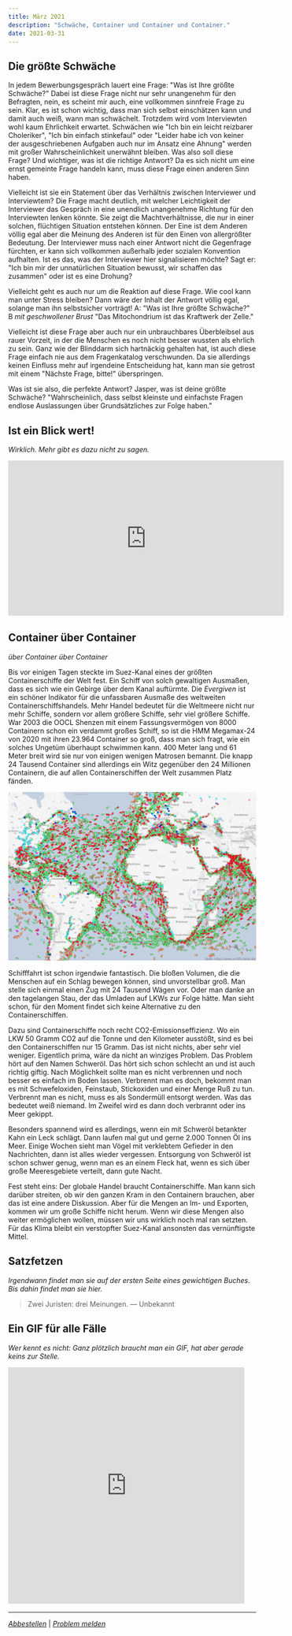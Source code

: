 ```yaml
---
title: März 2021
description: "Schwäche, Container und Container und Container."
date: 2021-03-31
---
```


## Die größte Schwäche

In jedem Bewerbungsgespräch lauert eine Frage: "Was ist Ihre größte Schwäche?" Dabei ist diese Frage nicht nur sehr unangenehm für den Befragten, nein, es scheint mir auch, eine vollkommen sinnfreie Frage zu sein. Klar, es ist schon wichtig, dass man sich selbst einschätzen kann und damit auch weiß, wann man schwächelt. Trotzdem wird vom Interviewten wohl kaum Ehrlichkeit erwartet. Schwächen wie "Ich bin ein leicht reizbarer Choleriker", "Ich bin einfach stinkefaul" oder "Leider habe ich von keiner der ausgeschriebenen Aufgaben auch nur im Ansatz eine Ahnung" werden mit großer Wahrscheinlichkeit unerwähnt bleiben. Was also soll diese Frage? Und wichtiger, was ist die richtige Antwort? Da es sich nicht um eine ernst gemeinte Frage handeln kann, muss diese Frage einen anderen Sinn haben.

Vielleicht ist sie ein Statement über das Verhältnis zwischen Interviewer und Interviewtem? Die Frage macht deutlich, mit welcher Leichtigkeit der Interviewer das Gespräch in eine unendlich unangenehme Richtung für den Interviewten lenken könnte. Sie zeigt die Machtverhältnisse, die nur in einer solchen, flüchtigen Situation entstehen können. Der Eine ist dem Anderen völlig egal aber die Meinung des Anderen ist für den Einen von allergrößter Bedeutung. Der Interviewer muss nach einer Antwort nicht die Gegenfrage fürchten, er kann sich vollkommen außerhalb jeder sozialen Konvention aufhalten. Ist es das, was der Interviewer hier signalisieren möchte? Sagt er: "Ich bin mir der unnatürlichen Situation bewusst, wir schaffen das zusammen" oder ist es eine Drohung?

Vielleicht geht es auch nur um die Reaktion auf diese Frage. Wie cool kann man unter Stress bleiben? Dann wäre der Inhalt der Antwort völlig egal, solange man ihn selbstsicher vorträgt! A: "Was ist Ihre größte Schwäche?" B _mit geschwollener Brust_ "Das Mitochondrium ist das Kraftwerk der Zelle."

Vielleicht ist diese Frage aber auch nur ein unbrauchbares Überbleibsel aus rauer Vorzeit, in der die Menschen es noch nicht besser wussten als ehrlich zu sein. Ganz wie der Blinddarm sich hartnäckig gehalten hat, ist auch diese Frage einfach nie aus dem Fragenkatalog verschwunden. Da sie allerdings keinen Einfluss mehr auf irgendeine Entscheidung hat, kann man sie getrost mit einem "Nächste Frage, bitte!" überspringen.

Was ist sie also, die perfekte Antwort? Jasper, was ist deine größte Schwäche? "Wahrscheinlich, dass selbst kleinste und einfachste Fragen endlose Auslassungen über Grundsätzliches zur Folge haben."

## Ist ein Blick wert!

_Wirklich. Mehr gibt es dazu nicht zu sagen._

<iframe width="560" height="315" src="https://www.youtube.com/embed/lNeGkjaGtY8" title="YouTube video player" frameborder="0" allow="accelerometer; autoplay; clipboard-write; encrypted-media; gyroscope; picture-in-picture" allowfullscreen></iframe>

## Container über Container

_über Container über Container_

Bis vor einigen Tagen steckte im Suez-Kanal eines der größten Containerschiffe der Welt fest. Ein Schiff von solch gewaltigen Ausmaßen, dass es sich wie ein Gebirge über dem Kanal auftürmte. Die _Evergiven_ ist ein schöner Indikator für die unfassbaren Ausmaße des weltweiten Containerschiffshandels. Mehr Handel bedeutet für die Weltmeere nicht nur mehr Schiffe, sondern vor allem größere Schiffe, sehr viel größere Schiffe. War 2003 die OOCL Shenzen mit einem Fassungsvermögen von 8000 Containern schon ein verdammt großes Schiff, so ist die HMM Megamax-24 von 2020 mit ihren 23.964 Container so groß, dass man sich fragt, wie ein solches Ungetüm überhaupt schwimmen kann. 400 Meter lang und 61 Meter breit wird sie nur von einigen wenigen Matrosen bemannt. Die knapp 24 Tausend Container sind allerdings ein Witz gegenüber den 24 Millionen Containern, die auf allen Containerschiffen der Welt zusammen Platz fänden.

![ships](ships.png)

Schifffahrt ist schon irgendwie fantastisch. Die bloßen Volumen, die die Menschen auf ein Schlag bewegen können, sind unvorstellbar groß. Man stelle sich einmal einen Zug mit 24 Tausend Wägen vor. Oder man danke an den tagelangen Stau, der das Umladen auf LKWs zur Folge hätte. Man sieht schon, für den Moment findet sich keine Alternative zu den Containerschiffen.

Dazu sind Containerschiffe noch recht CO2-Emissionseffizienz. Wo ein LKW 50 Gramm CO2 auf die Tonne und den Kilometer ausstößt, sind es bei den Containerschiffen nur 15 Gramm. Das ist nicht nichts, aber sehr viel weniger. Eigentlich prima, wäre da nicht an winziges Problem. Das Problem hört auf den Namen Schweröl. Das hört sich schon schlecht an und ist auch richtig giftig. Nach Möglichkeit sollte man es nicht verbrennen und noch besser es einfach im Boden lassen. Verbrennt man es doch, bekommt man es mit Schwefeloxiden, Feinstaub, Stickoxiden und einer Menge Ruß zu tun. Verbrennt man es nicht, muss es als Sondermüll entsorgt werden. Was das bedeutet weiß niemand. Im Zweifel wird es dann doch verbrannt oder ins Meer gekippt.

Besonders spannend wird es allerdings, wenn ein mit Schweröl betankter Kahn ein Leck schlägt. Dann laufen mal gut und gerne 2.000 Tonnen Öl ins Meer. Einige Wochen sieht man Vögel mit verklebtem Gefieder in den Nachrichten, dann ist alles wieder vergessen. Entsorgung von Schweröl ist schon schwer genug, wenn man es an einem Fleck hat, wenn es sich über große Meeresgebiete verteilt, dann gute Nacht.

Fest steht eins: Der globale Handel braucht Containerschiffe. Man kann sich darüber streiten, ob wir den ganzen Kram in den Containern brauchen, aber das ist eine andere Diskussion. Aber für die Mengen an Im- und Exporten, kommen wir um große Schiffe nicht herum. Wenn wir diese Mengen also weiter ermöglichen wollen, müssen wir uns wirklich noch mal ran setzten. Für das Klima bleibt ein verstopfter Suez-Kanal ansonsten das vernünftigste Mittel.

## Satzfetzen

_Irgendwann findet man sie auf der ersten Seite eines gewichtigen Buches. Bis dahin findet man sie hier._

> Zwei Juristen: drei Meinungen.
> — Unbekannt

## Ein GIF für alle Fälle

_Wer kennt es nicht: Ganz plötzlich braucht man ein GIF, hat aber gerade keins zur Stelle._

<iframe src="https://giphy.com/embed/xTiTnf0p8Vt1vKyVTq" width="480" height="480" frameBorder="0" class="giphy-embed" allowFullScreen></iframe>

---

_[Abbestellen](https://www.youtube.com/watch?v=dQw4w9WgXcQ)_ | _[Problem melden](https://www.youtube.com/watch?v=UG4Eg5KoGik)_
